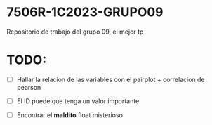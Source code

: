 # 7506R-1C2023-GRUPO09
Repositorio de trabajo del grupo 09, el mejor tp

# TODO:
- [ ] Hallar la relacion de las variables con el pairplot + correlacion de pearson
- [ ] El ID puede que tenga un valor importante
- [ ] Encontrar el **maldito** float misterioso


